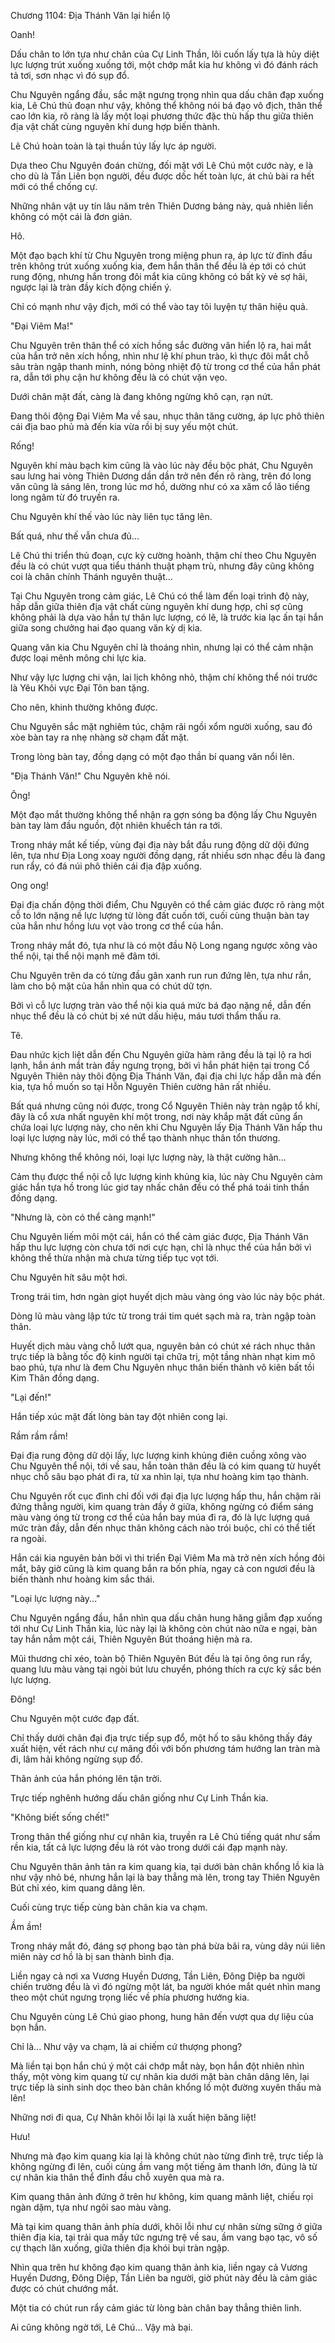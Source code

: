 




Chương 1104: Địa Thánh Văn lại hiển lộ


Oanh!

Dấu chân to lớn tựa như chân của Cự Linh Thần, lôi cuốn lấy tựa là hủy diệt lực lượng trút xuống xuống tới, một chớp mắt kia hư không vì đó đánh rách tả tơi, sơn nhạc vì đó sụp đổ.

Chu Nguyên ngẩng đầu, sắc mặt ngưng trọng nhìn qua dấu chân đạp xuống kia, Lê Chú thủ đoạn như vậy, không thể không nói bá đạo vô địch, thân thể cao lớn kia, rõ ràng là lấy một loại phương thức đặc thù hấp thu giữa thiên địa vật chất cùng nguyên khí dung hợp biến thành.

Lê Chú hoàn toàn là tại thuần túy lấy lực áp người.

Dựa theo Chu Nguyên đoán chừng, đối mặt với Lê Chú một cước này, e là cho dù là Tần Liên bọn người, đều được dốc hết toàn lực, át chủ bài ra hết mới có thể chống cự.

Những nhân vật uy tín lâu năm trên Thiên Dương bảng này, quả nhiên liền không có một cái là đơn giản.

Hô.

Một đạo bạch khí từ Chu Nguyên trong miệng phun ra, áp lực từ đỉnh đầu trên không trút xuống xuống kia, đem hắn thân thể đều là ép tới có chút rung động, nhưng hắn trong đôi mắt kia cũng không có bất kỳ vẻ sợ hãi, ngược lại là tràn đầy kích động chiến ý.

Chỉ có mạnh như vậy địch, mới có thể vào tay tôi luyện tự thân hiệu quả.

"Đại Viêm Ma!"

Chu Nguyên trên thân thể có xích hồng sắc đường vân hiển lộ ra, hai mắt của hắn trở nên xích hồng, nhìn như lệ khí phun trào, kì thực đôi mắt chỗ sâu tràn ngập thanh minh, nóng bỏng nhiệt độ từ trong cơ thể của hắn phát ra, dẫn tới phụ cận hư không đều là có chút vặn vẹo.

Dưới chân mặt đất, càng là đang không ngừng khô cạn, rạn nứt.

Đang thôi động Đại Viêm Ma về sau, nhục thân tăng cường, áp lực phô thiên cái địa bao phủ mà đến kia vừa rồi bị suy yếu một chút.

Rống!

Nguyên khí màu bạch kim cũng là vào lúc này đều bộc phát, Chu Nguyên sau lưng hai vòng Thiên Dương dần dần trở nên đến rõ ràng, trên đó long văn cũng là sáng lên, trong lúc mơ hồ, dường như có xa xăm cổ lão tiếng long ngâm từ đó truyền ra.

Chu Nguyên khí thế vào lúc này liên tục tăng lên.

Bất quá, như thế vẫn chưa đủ...

Lê Chú thi triển thủ đoạn, cực kỳ cường hoành, thậm chí theo Chu Nguyên đều là có chút vượt qua tiểu thánh thuật phạm trù, nhưng đây cũng không coi là chân chính Thánh nguyên thuật...

Tại Chu Nguyên trong cảm giác, Lê Chú có thể làm đến loại trình độ này, hấp dẫn giữa thiên địa vật chất cùng nguyên khí dung hợp, chỉ sợ cũng không phải là dựa vào hắn tự thân lực lượng, có lẽ, là trước kia lạc ấn tại hắn giữa song chưởng hai đạo quang văn kỳ dị kia.

Quang văn kia Chu Nguyên chỉ là thoáng nhìn, nhưng lại có thể cảm nhận được loại mênh mông chi lực kia.

Như vậy lực lượng chi vận, lai lịch không nhỏ, thậm chí không thể nói trước là Yêu Khôi vực Đại Tôn ban tặng.

Cho nên, khinh thường không được.

Chu Nguyên sắc mặt nghiêm túc, chậm rãi ngồi xổm người xuống, sau đó xòe bàn tay ra nhẹ nhàng sờ chạm đất mặt.

Trong lòng bàn tay, đồng dạng có một đạo thần bí quang văn nổi lên.

"Địa Thánh Văn!" Chu Nguyên khẽ nói.

Ông!

Một đạo mắt thường không thể nhận ra gợn sóng ba động lấy Chu Nguyên bàn tay làm đầu nguồn, đột nhiên khuếch tán ra tới.

Trong nháy mắt kế tiếp, vùng đại địa này bắt đầu rung động dữ dội đứng lên, tựa như Địa Long xoay người đồng dạng, rất nhiều sơn nhạc đều là đang run rẩy, có đá núi phô thiên cái địa đập xuống.

Ong ong!

Đại địa chấn động thời điểm, Chu Nguyên có thể cảm giác được rõ ràng một cỗ to lớn nặng nề lực lượng từ lòng đất cuốn tới, cuối cùng thuận bàn tay của hắn như hồng lưu vọt vào trong cơ thể của hắn.

Trong nháy mắt đó, tựa như là có một đầu Nộ Long ngang ngược xông vào thể nội, tại thể nội mạnh mẽ đâm tới.

Chu Nguyên trên da có từng đầu gân xanh run run đứng lên, tựa như rắn, làm cho bộ mặt của hắn nhìn qua có chút dữ tợn.

Bởi vì cỗ lực lượng tràn vào thể nội kia quá mức bá đạo nặng nề, dẫn đến nhục thể đều là có chút bị xé nứt dấu hiệu, máu tươi thẩm thấu ra.

Tê.

Đau nhức kịch liệt dẫn đến Chu Nguyên giữa hàm răng đều là tại lộ ra hơi lạnh, hắn ánh mắt tràn đầy ngưng trọng, bởi vì hắn phát hiện tại trong Cổ Nguyên Thiên này thôi động Địa Thánh Văn, đại địa chi lực hấp dẫn mà đến kia, tựa hồ muốn so tại Hỗn Nguyên Thiên cường hãn rất nhiều.

Bất quá nhưng cũng nói được, trong Cổ Nguyên Thiên này tràn ngập tổ khí, đây là cổ xưa nhất nguyên khí một trong, nơi này khắp mặt đất cũng ẩn chứa loại lực lượng này, cho nên khi Chu Nguyên lấy Địa Thánh Văn hấp thu loại lực lượng này lúc, mới có thể tạo thành nhục thân tổn thương.

Nhưng không thể không nói, loại lực lượng này, là thật cường hãn...

Cảm thụ được thể nội cỗ lực lượng kinh khủng kia, lúc này Chu Nguyên cảm giác hắn tựa hồ trong lúc giơ tay nhấc chân đều có thể phá toái tinh thần đồng dạng.

"Nhưng là, còn có thể càng mạnh!"

Chu Nguyên liếm môi một cái, hắn có thể cảm giác được, Địa Thánh Văn hấp thu lực lượng còn chưa tới nơi cực hạn, chỉ là nhục thể của hắn bởi vì không thể thừa nhận mà chưa từng tiếp tục vọt tới.

Chu Nguyên hít sâu một hơi.

Trong trái tim, hơn ngàn giọt huyết dịch màu vàng óng vào lúc này bộc phát.

Dòng lũ màu vàng lập tức từ trong trái tim quét sạch mà ra, tràn ngập toàn thân.

Huyết dịch màu vàng chỗ lướt qua, nguyên bản có chút xé rách nhục thân trực tiếp là bằng tốc độ kinh người tại chữa trị, một tầng nhàn nhạt kim mô bao phủ, tựa như là đem Chu Nguyên nhục thân biến thành vô kiên bất tồi Kim Thân đồng dạng.

"Lại đến!"

Hắn tiếp xúc mặt đất lòng bàn tay đột nhiên cong lại.

Rầm rầm rầm!

Đại địa rung động dữ dội lấy, lực lượng kinh khủng điên cuồng xông vào Chu Nguyên thể nội, tới về sau, hắn toàn thân đều là có kim quang từ huyết nhục chỗ sâu bạo phát đi ra, từ xa nhìn lại, tựa như hoàng kim tạo thành.

Chu Nguyên rốt cục đình chỉ đối với đại địa lực lượng hấp thu, hắn chậm rãi đứng thẳng người, kim quang tràn đầy ở giữa, không ngừng có điểm sáng màu vàng óng từ trong cơ thể của hắn bay múa đi ra, đó là lực lượng quá mức tràn đầy, dẫn đến nhục thân không cách nào trói buộc, chỉ có thể tiết ra ngoài.

Hắn cái kia nguyên bản bởi vì thi triển Đại Viêm Ma mà trở nên xích hồng đôi mắt, bây giờ cũng là kim quang bắn ra bốn phía, ngay cả con ngươi đều là biến thành như hoàng kim sắc thái.

"Loại lực lượng này..."

Chu Nguyên ngẩng đầu, hắn nhìn qua dấu chân hung hăng giẫm đạp xuống tới như Cự Linh Thần kia, lúc này lại là không còn chút nào nữa e ngại, bàn tay hắn nắm một cái, Thiên Nguyên Bút thoáng hiện mà ra.

Mũi thương chỉ xéo, toàn bộ Thiên Nguyên Bút đều là tại ông ông run rẩy, quang lưu màu vàng tại ngòi bút lưu chuyển, phóng thích ra cực kỳ sắc bén lực lượng.

Đông!

Chu Nguyên một cước đạp đất.

Chỉ thấy dưới chân đại địa trực tiếp sụp đổ, một hố to sâu không thấy đáy xuất hiện, vết rách như cự mãng đối với bốn phương tám hướng lan tràn mà đi, lâm hải không ngừng sụp đổ.

Thân ảnh của hắn phóng lên tận trời.

Trực tiếp nghênh hướng dấu chân giống như Cự Linh Thần kia.

"Không biết sống chết!"

Trong thân thể giống như cự nhân kia, truyền ra Lê Chú tiếng quát như sấm rền kia, tất cả lực lượng đều là rót vào trong dưới cái đạp mạnh này.

Chu Nguyên thân ảnh tản ra kim quang kia, tại dưới bàn chân khổng lồ kia là như vậy nhỏ bé, nhưng hắn lại là bay thẳng mà lên, trong tay Thiên Nguyên Bút chỉ xéo, kim quang dâng lên.

Cuối cùng trực tiếp cùng bàn chân kia va chạm.

Ầm ầm!

Trong nháy mắt đó, đáng sợ phong bạo tàn phá bừa bãi ra, vùng dãy núi liên miên này cơ hồ là bị san thành bình địa.

Liền ngay cả nơi xa Vương Huyền Dương, Tần Liên, Đông Diệp ba người chiến trường đều là vì đó ngừng một lát, ba người khóe mắt quét nhìn mang theo một chút ngưng trọng liếc về phía phương hướng kia.

Chu Nguyên cùng Lê Chú giao phong, hung hãn đến vượt qua dự liệu của bọn hắn.

Chỉ là... Như vậy va chạm, là ai chiếm cứ thượng phong?

Mà liền tại bọn hắn chú ý một cái chớp mắt này, bọn hắn đột nhiên nhìn thấy, một vòng kim quang từ cự nhân kia dưới mặt bàn chân dâng lên, lại trực tiếp là sinh sinh dọc theo bàn chân khổng lồ một đường xuyên thấu mà lên!

Những nơi đi qua, Cự Nhân khôi lỗi lại là xuất hiện băng liệt!

Hưu!

Nhưng mà đạo kim quang kia lại là không chút nào từng đình trệ, trực tiếp là không ngừng đi lên, cuối cùng ầm vang một tiếng âm thanh lớn, đúng là từ cự nhân kia thân thể đỉnh đầu chỗ xuyên qua mà ra.

Kim quang thân ảnh đứng ở trên hư không, kim quang mãnh liệt, chiếu rọi ngàn dặm, tựa như ngôi sao màu vàng.

Mà tại kim quang thân ảnh phía dưới, khôi lỗi như cự nhân sừng sững ở giữa thiên địa kia, tại trải qua mấy tức ngưng trệ về sau, ầm vang bạo tạc, vô số cự thạch lăn xuống, giữa thiên địa khói bụi tràn ngập.

Nhìn qua trên hư không đạo kim quang thân ảnh kia, liền ngay cả Vương Huyền Dương, Đông Diệp, Tần Liên ba người, giờ phút này đều là cảm giác được có chút chướng mắt.

Một tia có chút run rẩy cảm giác từ lòng bàn chân bay thẳng thiên linh.

Ai cũng không ngờ tới, Lê Chú... Vậy mà bại.




